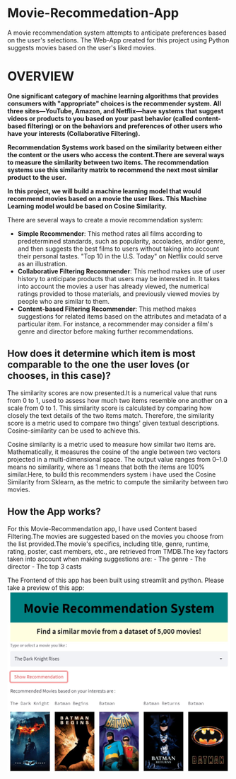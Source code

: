 # Movie-Recommedation-App
A movie recommendation system attempts to anticipate preferences based on the user's selections. The Web-App created for this project using Python suggests movies based on the user's liked movies.

<h1>OVERVIEW</h1>
<b> One significant category of machine learning algorithms that provides consumers with "appropriate" choices is the recommender system. All three sites—YouTube, Amazon, and Netflix—have systems that suggest videos or products to you based on your past behavior (called content-based filtering) or on the behaviors and preferences of other users who have your interests (Collaborative Filtering).

Recommendation Systems work based on the similarity between either the content or the users who access the content.There are several ways to measure the similarity between two items. The recommendation systems use this similarity matrix to recommend the next most similar product to the user.

In this project, we will build a machine learning model that would recommend movies based on a movie the user likes. This Machine Learning model would be based on Cosine Similarity.</b>

There are several ways to create a movie recommendation system:
- <b>Simple Recommender</b>: This method rates all films according to predetermined standards, such as popularity, accolades, and/or genre, and then suggests the best films to users without taking into account their personal tastes. "Top 10 in the U.S. Today" on Netflix could serve as an illustration.
- <b>Collaborative Filtering Recommender</b>: This method makes use of user history to anticipate products that users may be interested in. It takes into account the movies a user has already viewed, the numerical ratings provided to those materials, and previously viewed movies by people who are similar to them.
- <b>Content-based Filtering Recommender</b>: This method makes suggestions for related items based on the attributes and metadata of a particular item. For instance, a recommender may consider a film's genre and director before making further recommendations.

<h2> How does it determine which item is most comparable to the one the user loves (or chooses, in this case)? </h2>
The similarity scores are now presented.It is a numerical value that runs from 0 to 1, used to assess how much two items resemble one another on a scale from 0 to 1. This similarity score is calculated by comparing how closely the text details of the two items match. Therefore, the similarity score is a metric used to compare two things' given textual descriptions. Cosine-similarity can be used to achieve this.

Cosine similarity is a metric used to measure how similar two items are. Mathematically, it measures the cosine of the angle between two vectors projected in a multi-dimensional space. The output value ranges from 0–1.0 means no similarity, where as 1 means that both the items are 100% similar.Here, to build this recommenders system i have used the Cosine Similarity from Sklearn, as the metric to compute the similarity between two movies.
 
<h2> How the App works? </h2>
For this Movie-Recommendation app, I have used Content based Filtering.The movies are suggested based on the movies you choose from the list provided.The movie's specifics, including title, genre, runtime, rating, poster, cast members, etc., are retrieved from TMDB.The key factors taken into account when making suggestions are:
- The genre
- The director 
- The top 3 casts 

The Frontend of this app has been built using streamlit and python. Please take a preview of this app:
![image](https://github.com/priyankac15/Movies-Recommedation-App/blob/main/MovieRecommendation_AppImage.jpg)

